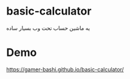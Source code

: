 # basic-calculator
یه ماشین حساب تحت وب بسیار ساده
# Demo
https://gamer-bashi.github.io/basic-calculator/
